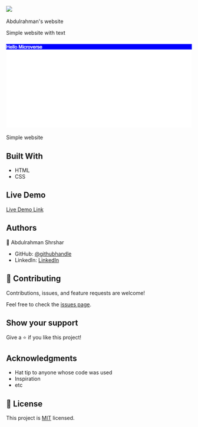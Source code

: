 ![](https://img.shields.io/badge/Microverse-blueviolet)

Abdulrahman's website

Simple website with text

![screenshot](./screenshot.png)

Simple website

## Built With

- HTML
- CSS

## Live Demo

[Live Demo Link](https://livedemo.com)

## Authors

👤 Abdulrahman Shrshar

- GitHub: [@githubhandle](https://github.com/abdulrahmanshr75)
- LinkedIn: [LinkedIn](https://www.linkedin.com/in/abdulrahman-shrshar-721144161/)

## 🤝 Contributing

Contributions, issues, and feature requests are welcome!

Feel free to check the [issues page](../../issues/).

## Show your support

Give a ⭐️ if you like this project!

## Acknowledgments

- Hat tip to anyone whose code was used
- Inspiration
- etc

## 📝 License

This project is [MIT](./MIT.md) licensed.
